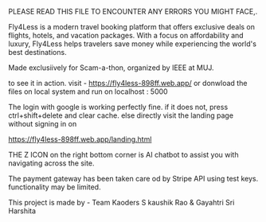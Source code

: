 PLEASE READ THIS FILE TO ENCOUNTER ANY ERRORS YOU MIGHT FACE,.

Fly4Less is a modern travel booking platform that offers exclusive deals on flights, hotels, and vacation packages. With a focus on affordability and luxury, Fly4Less helps travelers save money while experiencing the world's best destinations.

Made exclusiively for Scam-a-thon, organized by IEEE at MUJ.

to see it in action.
visit - https://fly4less-898ff.web.app/
or donwload the files on local system and run on localhost : 5000

The login with google is working perfectly fine. if it does not, press ctrl+shift+delete and clear cache.
else directly visit the landing page without signing in on 

https://fly4less-898ff.web.app/landing.html

THE Z ICON on the right bottom corner is AI chatbot to assist you with navigating across the site.

The payment gateway has  been taken care od by Stripe API using test keys. functionality may be limited.

This project is made by - Team Kaoders
S kaushik Rao & Gayahtri Sri Harshita

